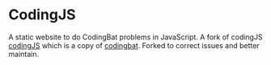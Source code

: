# CodingJS

A static website to do CodingBat problems in JavaScript. A fork of codingJS [codingJS](https://the-winter.github.io/codingjs) which is a copy of [codingbat](codingbat.com). Forked to correct issues and better maintain. 